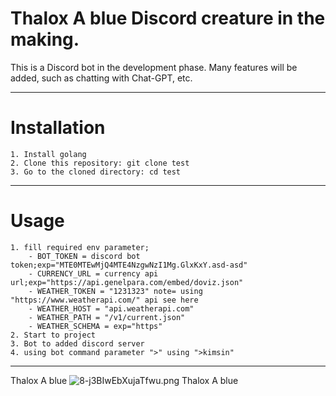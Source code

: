 # Thalox A blue Discord creature in the making.

This is a Discord bot in the development phase. Many features will be added, such as chatting with Chat-GPT, etc.
***
# Installation
    1. Install golang 
    2. Clone this repository: git clone test
    3. Go to the cloned directory: cd test
***
# Usage
    1. fill required env parameter;
        - BOT_TOKEN = discord bot token;exp="MTE0MTEwMjQ4MTE4NzgwNzI1Mg.GlxKxY.asd-asd"
        - CURRENCY_URL = currency api url;exp="https://api.genelpara.com/embed/doviz.json"
        - WEATHER_TOKEN = "1231323" note= using "https://www.weatherapi.com/" api see here
        - WEATHER_HOST = "api.weatherapi.com"
        - WEATHER_PATH = "/v1/current.json"
        - WEATHER_SCHEMA = exp="https"
    2. Start to project 
    3. Bot to added discord server
    4. using bot command parameter ">" using ">kimsin"
    
***
Thalox A blue
![8-j3BIwEbXujaTfwu.png](..%2F..%2F..%2F..%2FDownloads%2F8-j3BIwEbXujaTfwu.png)
Thalox A blue 